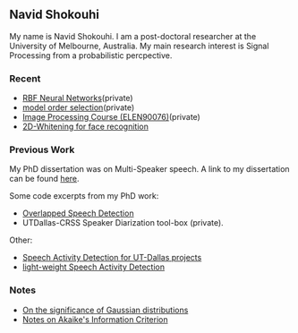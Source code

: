 ## Navid Shokouhi
My name is Navid Shokouhi. I am a post-doctoral researcher at the University of Melbourne, Australia. My main research interest is Signal Processing from a probabilistic percpective. 

### Recent
  - [RBF Neural Networks](https://github.com/idnavid/RBFadapt)(private)
  - [model order selection](https://github.com/idnavid/selectOrder/blob/master/notes/readme.md)(private)
  - [Image Processing Course (ELEN90076)](https://github.com/idnavid/imageprocessing_elen90076)(private)
  - [2D-Whitening for face recognition](void!)


### Previous Work
My PhD dissertation was on Multi-Speaker speech. A link to my dissertation can be found [here](https://github.com/idnavid/dissertation/blob/master/SHOKOUHI-DISSERTATION-2017-rev3.pdf). 

Some code excerpts from my PhD work: 
- [Overlapped Speech Detection](https://github.com/idnavid/pyknograms)
- UTDallas-CRSS Speaker Diarization tool-box (private). 

Other: 
- [Speech Activity Detection for UT-Dallas projects](https://github.com/idnavid/speech_activity_detection)
- [light-weight Speech Activity Detection](https://github.com/idnavid/py_vad_tool)



### Notes
- [On the significance of Gaussian distributions](https://github.com/idnavid/misc/blob/master/Gaussian_approximation.md)
- [Notes on Akaike's Information Criterion](https://github.com/idnavid/selectOrder/blob/master/docs/deriving_aic/deriving_aic.pdf)

